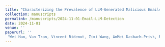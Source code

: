 ```yaml
---
title: "Characterizing the Prevalence of LLM-Generated Malicious Emails"
collection: manuscripts
permalink: /manuscripts/2024-11-01-Email-LLM-Detection
date: 2024-11-01
venue: ''
paperurl: ''
 'Wei Hao, Van Tran, Vincent Rideout, Zixi Wang, AnMei Dasbach-Prisk, M. H. Afifi, Junfeng Yang, Ethan Katz-Bassett, Grant Ho, Asaf Cidon. &quot;Characterizing the Prevalence of LLM-Generated Malicious Emails&quot;. (To appear in ACM IMC 2025)'
---
```

